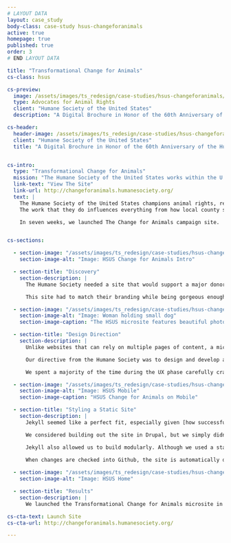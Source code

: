 ```yaml
---
# LAYOUT DATA
layout: case_study
body-class: case-study hsus-changeforanimals
active: true
homepage: true
published: true
order: 3
# END LAYOUT DATA

title: "Transformational Change for Animals"
cs-class: hsus

cs-preview:
  image: /assets/images/ts_redesign/case-studies/hsus-changeforanimals/hsus-cat.png
  type: Advocates for Animal Rights
  client: "Humane Society of the United States"
  description: "A Digital Brochure in Honor of the 60th Anniversary of the Humane Society."

cs-header:
  header-image: /assets/images/ts_redesign/case-studies/hsus-changeforanimals/hsus-cat.png
  client: "Humane Society of the United States"
  title: "A Digital Brochure in Honor of the 60th Anniversary of the Humane Society."


cs-intro:
  type: "Transformational Change for Animals"
  mission: "The Humane Society of the United States works within the U.S. and internationally to advocate for the better treatment of all animals."
  link-text: "View The Site"
  link-url: http://changeforanimals.humanesociety.org/
  text: |
    The Humane Society of the United States champions animal rights, responsible pet ownership, and ending the exploitation of wild animals in captivity. 
    The work that they do influences everything from how local county shelters operate to national legislature. They needed to launch an online brochure in time for their 60th anniversary, which was only weeks away from the start of our engagement. 

    In seven weeks, we launched The Change for Animals campaign site.


cs-sections:

  - section-image: "/assets/images/ts_redesign/case-studies/hsus-changeforanimals/hsus-intro.png"
    section-image-alt: "Image: HSUS Change for Animals Intro"

  - section-title: "Discovery"
    section-description: |
      The Humane Society needed a site that would support a major donor fundraising campaign around their 60th anniversary. They were in the process of creating a print brochure, setting up events all across the country, and Humane Society’s executive director, Wayne Pacelle, was about to publish a new book, all of which they hoped to promote in this online brochure.

      This site had to match their branding while being gorgeous enough to appeal to major donors. The Humane Society also wanted a quick turnaround: two months from start to finish. Finally, the site also had to be something their in-house technical staff could update themselves going forward.

  - section-image: "/assets/images/ts_redesign/case-studies/hsus-changeforanimals/hsus-home1-d.png"
    section-image-alt: "Image: Woman holding small dog"
    section-image-caption: "The HSUS microsite features beautiful photography"

  - section-title: "Design Direction" 
    section-description: |
      Unlike websites that can rely on multiple pages of content, a microsite must elegantly tell a story and create a strong emotional call-to-action within the constraints of one page. 

      Our directive from the Humane Society was to design and develop a website heavily inspired by an existing print brochure. The challenge became blending the print and digital world; both platforms have similar requirements, but express content completely differently. 

      We spent a majority of the time during the UX phase carefully crafting a story that would appeal quickly to a user and ultimately encourage them to donate or get involved in the Humane Society’s programs.

  - section-image: "/assets/images/ts_redesign/case-studies/hsus-changeforanimals/hsus_mobile.png"
    section-image-alt: "Image: HSUS Mobile"
    section-image-caption: "HSUS Change for Animals on Mobile"

  - section-title: "Styling a Static Site"
    section-description: |
      Jekyll seemed like a perfect fit, especially given [how successful we’ve been with Jekyll on previous projects](https://thinkshout.com/blog/category/jekyll/) with similar constraints. The site needed five campaign pages, celebrity testimonials with featured videos, and a promotional section for their events. 

      We considered building out the site in Drupal, but we simply didn’t need its features or its bulk to meet the HSUS’s needs. Static sites are very performant, and we wanted this high-traffic, image-rich design to load quickly and reliably. 

      Jekyll also allowed us to build modularly. Although we used a static site generator, we were able to give the Humane Society team the flexibility to include or exclude certain content. 
      
      When changes are checked into Github, the site is automatically deployed with Travis CI. The repo for this project is actually public on GitHub, so anyone can go see for themselves what makes this site tick.

  - section-image: "/assets/images/ts_redesign/case-studies/hsus-changeforanimals/hsus_home2-d.png"
    section-image-alt: "Image: HSUS Home"

  - section-title: "Results"
    section-description: |
      We launched the Transformational Change for Animals microsite in April of 2016 and are currently measuring the analytics around the site’s performance. We hope to share our findings with you in the near future!

cs-cta-text: Launch Site
cs-cta-url: http://changeforanimals.humanesociety.org/

---
```

